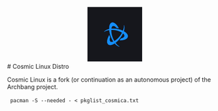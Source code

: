 <center><img src="logo.jpg" width=128 height=128> </center>
# Cosmic Linux Distro

Cosmic Linux is a fork (or continuation as an autonomous project) of the Archbang project. 

<code> pacman -S --needed - < pkglist_cosmica.txt </code>
